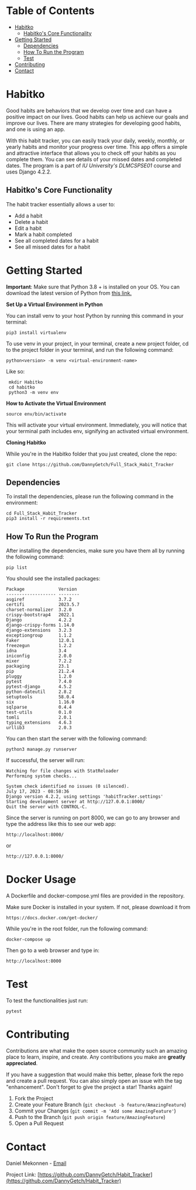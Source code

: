 <!-- TABLE OF CONTENTS -->

# Table of Contents

- [Habitko](#habitko)
  - [Habitko's Core Functionality](#habitkos-core-functionality)
- [Getting Started](#getting-started)
  - [Dependencies](#dependencies)
  - [How To Run the Program](#how-to-run-the-program)
  - [Test](#test)
- [Contributing](#contributing)
- [Contact](#contact)

# Habitko

Good habits are behaviors that we develop over time and can have a positive impact on our lives. Good habits can help us achieve our goals and improve our lives. There are many strategies for developing good habits, and one is using an app.

With this habit tracker, you can easily track your daily, weekly, monthly, or yearly habits and monitor your progress over time. This app offers a simple and attractive interface that allows you to check off your habits as you complete them. You can see details of your missed dates and completed dates. The program is a part of _IU University's_ _DLMCSPSE01_ course and uses Django 4.2.2.

## Habitko's Core Functionality

The habit tracker essentially allows a user to:

- Add a habit
- Delete a habit
- Edit a habit
- Mark a habit completed
- See all completed dates for a habit
- See all missed dates for a habit

# Getting Started

**Important**: Make sure that Python 3.8 + is installed on your OS. You can download the latest version of Python from [this link.](https://www.python.org/downloads/)

**Set Up a Virtual Environment in Python**

You can install venv to your host Python by running this command in your terminal:

```
pip3 install virtualenv
```

To use venv in your project, in your terminal, create a new project folder, cd to the project folder in your terminal, and run the following command:

```
python<version> -m venv <virtual-environment-name>
```

Like so:

```
 mkdir Habitko
 cd habitko
 python3 -m venv env
```

**How to Activate the Virtual Environment**

```
source env/bin/activate
```

This will activate your virtual environment. Immediately, you will notice that your terminal path includes env, signifying an activated virtual environment.

**Cloning Habitko**

While you're in the Habitko folder that you just created, clone the repo:

```
git clone https://github.com/DannyGetch/Full_Stack_Habit_Tracker
```

## Dependencies

To install the dependencies, please run the following command in the environment:

```
cd Full_Stack_Habit_Tracker
pip3 install -r requirements.txt
```

## How To Run the Program

After installing the dependencies, make sure you have them all by running the following command:

```
pip list
```

You should see the installed packages:

```
Package             Version
------------------- --------
asgiref             3.7.2
certifi             2023.5.7
charset-normalizer  3.2.0
crispy-bootstrap4   2022.1
Django              4.2.2
django-crispy-forms 1.14.0
django-extensions   3.2.3
exceptiongroup      1.1.2
Faker               12.0.1
freezegun           1.2.2
idna                3.4
iniconfig           2.0.0
mixer               7.2.2
packaging           23.1
pip                 21.2.4
pluggy              1.2.0
pytest              7.4.0
pytest-django       4.5.2
python-dateutil     2.8.2
setuptools          58.0.4
six                 1.16.0
sqlparse            0.4.4
test-utils          0.1.0
tomli               2.0.1
typing_extensions   4.6.3
urllib3             2.0.3
```

You can then start the server with the following command:

```
python3 manage.py runserver
```

If successful, the server will run:

```
Watching for file changes with StatReloader
Performing system checks...

System check identified no issues (0 silenced).
July 17, 2023 - 08:58:36
Django version 4.2.2, using settings 'habitTracker.settings'
Starting development server at http://127.0.0.1:8000/
Quit the server with CONTROL-C.
```

Since the server is running on port 8000, we can go to any browser and type the address like this to see our web app:

```
http://localhost:8000/
```

or

```
http://127.0.0.1:8000/
```

# Docker Usage

A Dockerfile and docker-compose.yml files are provided in the repository.

Make sure Docker is installed in your system. If not, please download it from

```
https://docs.docker.com/get-docker/
```

While you're in the root folder, run the following command:

```
docker-compose up
```

Then go to a web browser and type in:

```
http://localhost:8000
```

# Test

To test the functionalities just run:

```
pytest
```

# Contributing

Contributions are what make the open source community such an amazing place to learn, inspire, and create. Any contributions you make are **greatly appreciated**.

If you have a suggestion that would make this better, please fork the repo and create a pull request. You can also simply open an issue with the tag "enhancement".
Don't forget to give the project a star! Thanks again!

1. Fork the Project
2. Create your Feature Branch (`git checkout -b feature/AmazingFeature`)
3. Commit your Changes (`git commit -m 'Add some AmazingFeature'`)
4. Push to the Branch (`git push origin feature/AmazingFeature`)
5. Open a Pull Request

# Contact

Daniel Mekonnen - [Email](mailto:dannygetch@gmail.com)

Project Link: [https://github.com/DannyGetch/Habit_Tracker](https://github.com/DannyGetch/Habit_Tracker)
